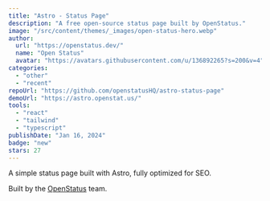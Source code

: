 ```yaml
---
title: "Astro - Status Page"
description: "A free open-source status page built by OpenStatus."
image: "/src/content/themes/_images/open-status-hero.webp"
author:
  url: "https://openstatus.dev/"
  name: "Open Status"
  avatar: "https://avatars.githubusercontent.com/u/136892265?s=200&v=4"
categories:
  - "other"
  - "recent"
repoUrl: "https://github.com/openstatusHQ/astro-status-page"
demoUrl: "https://astro.openstat.us/"
tools:
  - "react"
  - "tailwind"
  - "typescript"
publishDate: "Jan 16, 2024"
badge: "new"
stars: 27
---
```


<p>A simple status page built with Astro, fully optimized for SEO.</p>
<p>Built by the <a href="https://www.openstatus.dev/">OpenStatus</a> team.</p>
